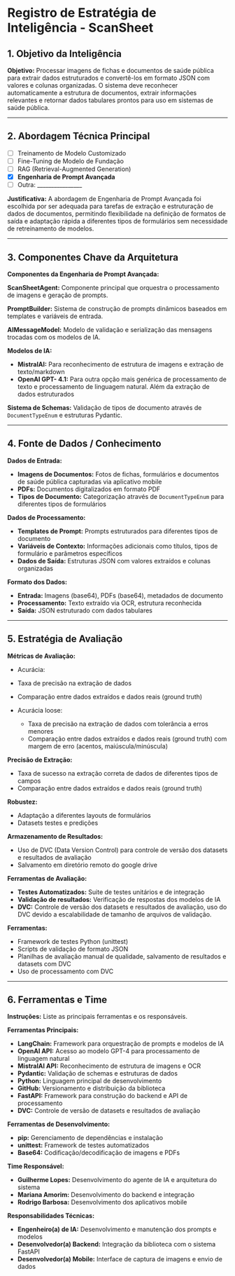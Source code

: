 # Registro de Estratégia de Inteligência - ScanSheet

## 1. Objetivo da Inteligência
**Objetivo:** Processar imagens de fichas e documentos de saúde pública para extrair dados estruturados e convertê-los em formato JSON com valores e colunas organizadas. O sistema deve reconhecer automaticamente a estrutura de documentos, extrair informações relevantes e retornar dados tabulares prontos para uso em sistemas de saúde pública.

---

## 2. Abordagem Técnica Principal

- [ ] Treinamento de Modelo Customizado
- [ ] Fine-Tuning de Modelo de Fundação
- [ ] RAG (Retrieval-Augmented Generation)
- [x] **Engenharia de Prompt Avançada**
- [ ] Outra: ________________

**Justificativa:** A abordagem de Engenharia de Prompt Avançada foi escolhida por ser adequada para tarefas de extração e estruturação de dados de documentos, permitindo flexibilidade na definição de formatos de saída e adaptação rápida a diferentes tipos de formulários sem necessidade de retreinamento de modelos.

---

## 3. Componentes Chave da Arquitetura
**Componentes da Engenharia de Prompt Avançada:**

**ScanSheetAgent:** Componente principal que orquestra o processamento de imagens e geração de prompts.

**PromptBuilder:** Sistema de construção de prompts dinâmicos baseados em templates e variáveis de entrada.

**AIMessageModel:** Modelo de validação e serialização das mensagens trocadas com os modelos de IA.

**Modelos de IA:**
- **MistralAI:** Para reconhecimento de estrutura de imagens e extração de texto/markdown
- **OpenAI GPT- 4.1:** Para outra opção mais genérica de processamento de texto e processamento de linguagem natural. Além da extração de dados estruturados

**Sistema de Schemas:** Validação de tipos de documento através de `DocumentTypeEnum` e estruturas Pydantic.

---

## 4. Fonte de Dados / Conhecimento

**Dados de Entrada:**
- **Imagens de Documentos:** Fotos de fichas, formulários e documentos de saúde pública capturadas via aplicativo mobile
- **PDFs:** Documentos digitalizados em formato PDF
- **Tipos de Documento:** Categorização através de `DocumentTypeEnum` para diferentes tipos de formulários

**Dados de Processamento:**
- **Templates de Prompt:** Prompts estruturados para diferentes tipos de documento
- **Variáveis de Contexto:** Informações adicionais como títulos, tipos de formulário e parâmetros específicos
- **Dados de Saída:** Estruturas JSON com valores extraídos e colunas organizadas

**Formato dos Dados:**
- **Entrada:** Imagens (base64), PDFs (base64), metadados de documento
- **Processamento:** Texto extraído via OCR, estrutura reconhecida
- **Saída:** JSON estruturado com dados tabulares

---
## 5. Estratégia de Avaliação

**Métricas de Avaliação:**
-  Acurácia: 
  - Taxa de precisão na extração de dados
  - Comparação entre dados extraídos e dados reais (ground truth)

- Acurácia loose:
  - Taxa de precisão na extração de dados com tolerância a erros menores
  - Comparação entre dados extraídos e dados reais (ground truth) com margem de erro (acentos, maiúscula/minúscula)

**Precisão de Extração:**
- Taxa de sucesso na extração correta de dados de diferentes tipos de campos
- Comparação entre dados extraídos e dados reais (ground truth)

**Robustez:**
- Adaptação a diferentes layouts de formulários
- Datasets testes e predições

**Armazenamento de Resultados:**
- Uso de DVC (Data Version Control) para controle de versão dos datasets e resultados de avaliação
- Salvamento em diretório remoto do google drive

**Ferramentas de Avaliação:**
- **Testes Automatizados:** Suite de testes unitários e de integração
- **Validação de resultados:** Verificação de respostas dos modelos de IA
- **DVC:** Controle de versão dos datasets e resultados de avaliação, uso do DVC devido a escalabilidade de tamanho de arquivos de validação.

**Ferramentas:**
- Framework de testes Python (unittest)
- Scripts de validação de formato JSON
- Planilhas de avaliação manual de qualidade, salvamento de resultados e datasets com DVC
- Uso de processamento com DVC

---

## 6. Ferramentas e Time

**Instruções:** Liste as principais ferramentas e os responsáveis.

**Ferramentas Principais:**
- **LangChain:** Framework para orquestração de prompts e modelos de IA
- **OpenAI API:** Acesso ao modelo GPT-4 para processamento de linguagem natural
- **MistralAI API:** Reconhecimento de estrutura de imagens e OCR
- **Pydantic:** Validação de schemas e estruturas de dados
- **Python:** Linguagem principal de desenvolvimento
- **GitHub:** Versionamento e distribuição da biblioteca
- **FastAPI:** Framework para construção do backend e API de processamento
- **DVC:** Controle de versão de datasets e resultados de avaliação

**Ferramentas de Desenvolvimento:**
- **pip:** Gerenciamento de dependências e instalação
- **unittest:** Framework de testes automatizados
- **Base64:** Codificação/decodificação de imagens e PDFs

**Time Responsável:**
- **Guilherme Lopes:** Desenvolvimento do agente de IA e arquitetura do sistema
- **Mariana Amorim:** Desenvolvimento do backend e integração
- **Rodrigo Barbosa:** Desenvolvimento dos aplicativos mobile

**Responsabilidades Técnicas:**
- **Engenheiro(a) de IA:** Desenvolvimento e manutenção dos prompts e modelos
- **Desenvolvedor(a) Backend:** Integração da biblioteca com o sistema FastAPI
- **Desenvolvedor(a) Mobile:** Interface de captura de imagens e envio de dados 